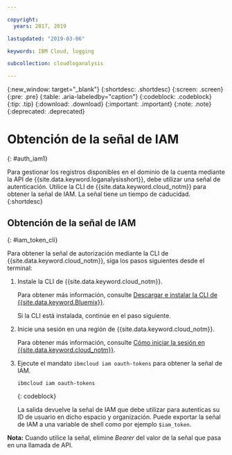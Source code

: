 ```yaml
---

copyright:
  years: 2017, 2019

lastupdated: "2019-03-06"

keywords: IBM Cloud, logging

subcollection: cloudloganalysis

---
```


{:new_window: target="_blank"}
{:shortdesc: .shortdesc}
{:screen: .screen}
{:pre: .pre}
{:table: .aria-labeledby="caption"}
{:codeblock: .codeblock}
{:tip: .tip}
{:download: .download}
{:important: .important}
{:note: .note}
{:deprecated: .deprecated}


# Obtención de la señal de IAM
{: #auth_iam1}

Para gestionar los registros disponibles en el dominio de la cuenta mediante la API de {{site.data.keyword.loganalysisshort}}, debe utilizar una señal de autenticación. Utilice la CLI de {{site.data.keyword.cloud_notm}} para obtener la señal de IAM. La señal tiene un tiempo de caducidad. 
{:shortdesc}


## Obtención de la señal de IAM
{: #iam_token_cli}

Para obtener la señal de autorización mediante la CLI de {{site.data.keyword.cloud_notm}}, siga los pasos siguientes desde el terminal:

1. Instale la CLI de {{site.data.keyword.cloud_notm}}.

   Para obtener más información, consulte [Descargar e instalar la CLI de {{site.data.keyword.Bluemix}}](/docs/cli?topic=cloud-cli-ibmcloud-cli#overview).
   
   Si la CLI está instalada, continúe en el paso siguiente.
    
2. Inicie una sesión en una región de {{site.data.keyword.cloud_notm}}. 

    Para obtener más información, consulte [Cómo iniciar la sesión en {{site.data.keyword.cloud_notm}}](/docs/services/CloudLogAnalysis/qa?topic=cloudloganalysis-cli_qa#login).
	
3. Ejecute el mandato `ibmcloud iam oauth-tokens` para obtener la señal de IAM.

    ```
	ibmcloud iam oauth-tokens
	```
	{: codeblock}
	
	La salida devuelve la señal de IAM que debe utilizar para autenticas su ID de usuario en dicho espacio y organización. Puede exportar la señal de IAM a una variable de shell como por ejemplo `$iam_token`.



**Nota:** Cuando utilice la señal, elimine *Bearer* del valor de la señal que pasa en una llamada de API.

